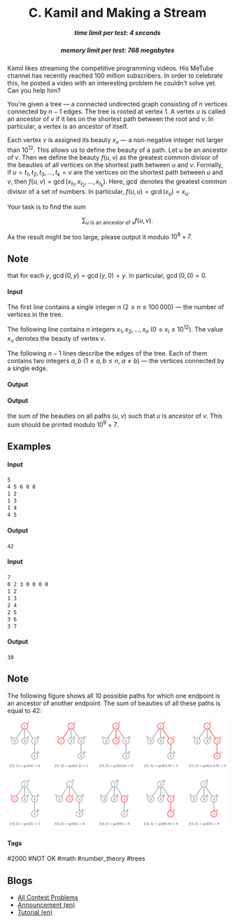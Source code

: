 <h1 style='text-align: center;'> C. Kamil and Making a Stream</h1>

<h5 style='text-align: center;'>time limit per test: 4 seconds</h5>
<h5 style='text-align: center;'>memory limit per test: 768 megabytes</h5>

Kamil likes streaming the competitive programming videos. His MeTube channel has recently reached $100$ million subscribers. In order to celebrate this, he posted a video with an interesting problem he couldn't solve yet. Can you help him?

You're given a tree — a connected undirected graph consisting of $n$ vertices connected by $n - 1$ edges. The tree is rooted at vertex $1$. A vertex $u$ is called an ancestor of $v$ if it lies on the shortest path between the root and $v$. In particular, a vertex is an ancestor of itself.

Each vertex $v$ is assigned its beauty $x_v$ — a non-negative integer not larger than $10^{12}$. This allows us to define the beauty of a path. Let $u$ be an ancestor of $v$. Then we define the beauty $f(u, v)$ as the greatest common divisor of the beauties of all vertices on the shortest path between $u$ and $v$. Formally, if $u=t_1, t_2, t_3, \dots, t_k=v$ are the vertices on the shortest path between $u$ and $v$, then $f(u, v) = \gcd(x_{t_1}, x_{t_2}, \dots, x_{t_k})$. Here, $\gcd$ denotes the greatest common divisor of a set of numbers. In particular, $f(u, u) = \gcd(x_u) = x_u$.

Your task is to find the sum

$$ \sum_{u\text{ is an ancestor of }v} f(u, v). $$

As the result might be too large, please output it modulo $10^9 + 7$.

## Note

 that for each $y$, $\gcd(0, y) = \gcd(y, 0) = y$. In particular, $\gcd(0, 0) = 0$.

#### Input

The first line contains a single integer $n$ ($2 \le n \le 100\,000$) — the number of vertices in the tree.

The following line contains $n$ integers $x_1, x_2, \dots, x_n$ ($0 \le x_i \le 10^{12}$). The value $x_v$ denotes the beauty of vertex $v$.

The following $n - 1$ lines describe the edges of the tree. Each of them contains two integers $a, b$ ($1 \le a, b \le n$, $a \neq b$) — the vertices connected by a single edge.

#### Output

#### Output

 the sum of the beauties on all paths $(u, v)$ such that $u$ is ancestor of $v$. This sum should be printed modulo $10^9 + 7$.

## Examples

#### Input


```text
5
4 5 6 0 8
1 2
1 3
1 4
4 5
```
#### Output


```text
42
```
#### Input


```text
7
0 2 3 0 0 0 0
1 2
1 3
2 4
2 5
3 6
3 7
```
#### Output


```text
30
```
## Note

The following figure shows all $10$ possible paths for which one endpoint is an ancestor of another endpoint. The sum of beauties of all these paths is equal to $42$:

 ![](images/e686611ec2a6573e6e05680089e5474edc45f3b3.png) 

#### Tags 

#2000 #NOT OK #math #number_theory #trees 

## Blogs
- [All Contest Problems](../Dasha_Code_Championship_-_SPb_Finals_Round_(only_for_onsite-finalists).md)
- [Announcement (en)](../blogs/Announcement_(en).md)
- [Tutorial (en)](../blogs/Tutorial_(en).md)
